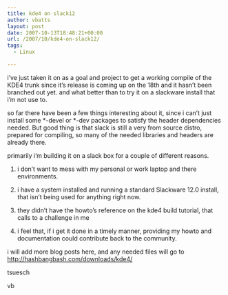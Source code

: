 ```yaml
---
title: kde4 on slack12
author: vbatts
layout: post
date: 2007-10-13T18:48:21+00:00
url: /2007/10/kde4-on-slack12/
tags:
  - Linux

---
```

i&#8217;ve just taken it on as a goal and project to get a working compile of the KDE4 trunk since it&#8217;s release is coming up on the 18th and it hasn&#8217;t been branched out yet. and what better than to try it on a slackware install that i&#8217;m not use to.
  
so far there have been a few things interesting about it, since i can&#8217;t just install some \*-devel or \*-dev packages to satisfy the header dependencies needed. But good thing is that slack is still a very from source distro, prepared for compiling, so many of the needed libraries and headers are already there.
  
primarily i&#8217;m building it on a slack box for a couple of different reasons.
    
1) i don&#8217;t want to mess with my personal or work laptop and there environments.
    
2) i have a system installed and running a standard Slackware 12.0 install, that isn&#8217;t being used for anything right now.
    
3) they didn&#8217;t have the howto&#8217;s reference on the kde4 build tutorial, that calls to a challenge in me
    
4) i feel that, if i get it done in a timely manner, providing my howto and documentation could contribute back to the community.

i will add more blog posts here, and any needed files will go to http://hashbangbash.com/downloads/kde4/

tsuesch
  
vb